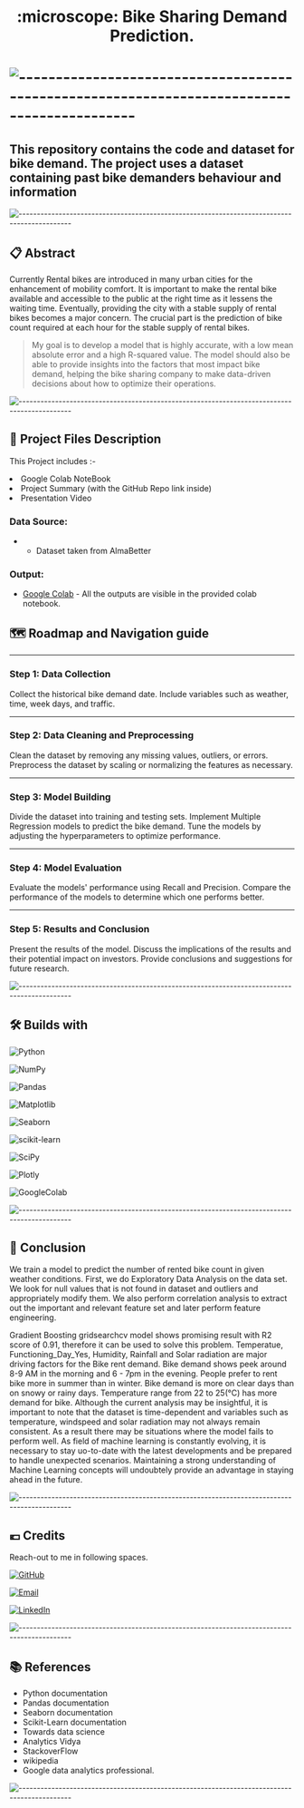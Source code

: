 <h1 align='center'> :microscope: Bike Sharing Demand Prediction.<h1>

![--------------------------------------------------------------------------------------------](https://github.com/andreasbm/readme/blob/master/assets/lines/grass.png)

## This repository contains the code and dataset for bike demand. The project uses a dataset containing past bike demanders behaviour and information

![--------------------------------------------------------------------------------------------](https://github.com/andreasbm/readme/blob/master/assets/lines/grass.png)

## 📋 Abstract

<p>Currently Rental bikes are introduced in many urban cities for the enhancement of mobility comfort. It is important to make the rental bike available and accessible to the public at the right time as it lessens the waiting time. Eventually, providing the city with a stable supply of rental bikes becomes a major concern. The crucial part is the prediction of bike count required at each hour for the stable supply of rental bikes.


> My goal is to develop a model that is highly accurate, with a low mean absolute error and a high R-squared value. The model should also be able to provide insights into the factors that most impact bike demand, helping the bike sharing company to make data-driven decisions about how to optimize their operations.

</p>

![--------------------------------------------------------------------------------------------](https://github.com/andreasbm/readme/blob/master/assets/lines/grass.png)

##  💾 Project Files Description

<p>This Project includes :-
  <li>Google Colab NoteBook</li>
  <li>Project Summary (with the GitHub Repo link inside)</li>
  <li>Presentation Video</li>
</p>

### Data Source:
-  - Dataset taken from AlmaBetter



### Output:
- [Google Colab](https://colab.research.google.com/drive/1nttkAdn2K6paJvTlfTdLBkOJDVSaL83F?usp=sharing) - All the outputs are visible in the provided colab notebook.



## 🗺 Roadmap and Navigation guide

<hr>

### Step 1: Data Collection
Collect the historical bike demand date. Include variables such as weather, time, week days, and traffic.

<hr>

### Step 2: Data Cleaning and Preprocessing
Clean the dataset by removing any missing values, outliers, or errors. Preprocess the dataset by scaling or normalizing the features as necessary.

<hr>

### Step 3: Model Building
Divide the dataset into training and testing sets. Implement Multiple Regression models to predict the bike demand. Tune the models by adjusting the hyperparameters to optimize performance.

<hr>

### Step 4: Model Evaluation
Evaluate the models' performance using Recall and Precision. Compare the performance of the models to determine which one performs better.

<hr>

### Step 5: Results and Conclusion
Present the results of the model. Discuss the implications of the results and their potential impact on investors. Provide conclusions and suggestions for future research.

![--------------------------------------------------------------------------------------------](https://github.com/andreasbm/readme/blob/master/assets/lines/grass.png)

## 🛠 Builds with

![Python](https://img.shields.io/badge/Python-FFD43B?style=for-the-badge&logo=python&logoColor=blue)

![NumPy](https://img.shields.io/badge/Numpy-777BB4?style=for-the-badge&logo=numpy&logoColor=white)

![Pandas](https://img.shields.io/badge/Pandas-2C2D72?style=for-the-badge&logo=pandas&logoColor=white)

![Matplotlib](https://img.shields.io/badge/Matplotlib-%23ffffff.svg?style=for-the-badge&logo=Matplotlib&logoColor=black)

![Seaborn](https://img.shields.io/badge/Seaborn-blue?style=for-the-badge&logo=Seaborn)

![scikit-learn](https://img.shields.io/badge/scikit--learn-%23F7931E.svg?style=for-the-badge&logo=scikit-learn&logoColor=white)

![SciPy](https://img.shields.io/badge/SciPy-%230C55A5.svg?style=for-the-badge&logo=scipy&logoColor=%white)

![Plotly](https://img.shields.io/badge/Plotly-%233F4F75.svg?style=for-the-badge&logo=plotly&logoColor=white)

![GoogleColab](https://img.shields.io/badge/GoogleColab-orange?style=for-the-badge&logo=GoogleColab)

![--------------------------------------------------------------------------------------------](https://github.com/andreasbm/readme/blob/master/assets/lines/grass.png)

## :scroll: Conclusion

We train a model to predict the number of rented bike count in given weather conditions. First, we do Exploratory Data Analysis on the data set. We look for null values that is not found in dataset and outliers and appropriately modify them. We also perform correlation analysis to extract out the important and relevant feature set and later perform feature engineering.

Gradient Boosting gridsearchcv model shows promising result with R2 score of 0.91, therefore it can be used to solve this problem.
Temperatue, Functioning_Day_Yes, Humidity, Rainfall and Solar radiation are major driving factors for the Bike rent demand.
Bike demand shows peek around 8-9 AM in the morning and 6 - 7pm in the evening.
People prefer to rent bike more in summer than in winter.
Bike demand is more on clear days than on snowy or rainy days.
Temperature range from 22 to 25(°C) has more demand for bike.
Although the current analysis may be insightful, it is important to note that the dataset is time-dependent and variables such as temperature, windspeed and solar radiation may not always remain consistent. As a result there may be situations where the model fails to perform well. As field of machine learning is constantly evolving, it is necessary to stay uo-to-date with the latest developments and be prepared to handle unexpected scenarios. Maintaining a strong understanding of Machine Learning concepts will undoubtely provide an advantage in staying ahead in the future.

![--------------------------------------------------------------------------------------------](https://github.com/andreasbm/readme/blob/master/assets/lines/grass.png)

## 💶 Credits

Reach-out to me in following spaces.

[![GitHub](https://img.shields.io/badge/my_portfolio-000?style=for-the-badge&logo=ko-fi&logoColor=white)](https://github.com/Vrushali065)

[![Email](https://img.shields.io/badge/Gmail-D14836?style=for-the-badge&logo=gmail&logoColor=white)](mailto:vrushaliphalke99@gmail.com?subject=Hi "Hi!")



[![LinkedIn](https://img.shields.io/badge/linkedin-0A66C2?style=for-the-badge&logo=linkedin&logoColor=white)](https://www.linkedin.com/in/vrushali-phalke/)

![--------------------------------------------------------------------------------------------](https://github.com/andreasbm/readme/blob/master/assets/lines/grass.png)

## 📚 References

*	Python documentation
*	Pandas documentation
*	Seaborn documentation
* Scikit-Learn documentation
*	Towards data science
* Analytics Vidya
*	StackoverFlow
*	wikipedia
*	Google data analytics professional.

![--------------------------------------------------------------------------------------------](https://github.com/andreasbm/readme/blob/master/assets/lines/grass.png)
